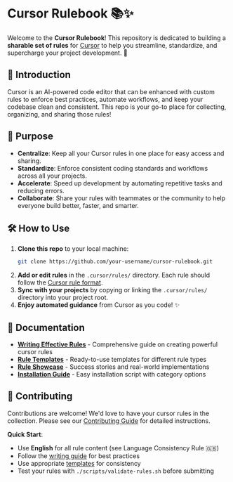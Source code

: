 # Cursor Rulebook 📚✨

Welcome to the **Cursor Rulebook**! This repository is dedicated to building a **sharable set of rules** for [Cursor](https://www.cursor.so/) to help you streamline, standardize, and supercharge your project development. 🚀

## 🌟 Introduction

Cursor is an AI-powered code editor that can be enhanced with custom rules to enforce best practices, automate workflows, and keep your codebase clean and consistent. This repo is your go-to place for collecting, organizing, and sharing those rules!

## 🎯 Purpose

- **Centralize**: Keep all your Cursor rules in one place for easy access and sharing.
- **Standardize**: Enforce consistent coding standards and workflows across all your projects.
- **Accelerate**: Speed up development by automating repetitive tasks and reducing errors.
- **Collaborate**: Share your rules with teammates or the community to help everyone build better, faster, and smarter.

## 🛠️ How to Use

1. **Clone this repo** to your local machine:
   ```bash
   git clone https://github.com/your-username/cursor-rulebook.git
   ```
2. **Add or edit rules** in the `.cursor/rules/` directory. Each rule should follow the [Cursor rule format](https://www.cursor.so/docs/rules).
3. **Sync with your projects** by copying or linking the `.cursor/rules/` directory into your project root.
4. **Enjoy automated guidance** from Cursor as you code! ✨

## 📖 Documentation

- **[Writing Effective Rules](docs/writing-effective-rules.md)** - Comprehensive guide on creating powerful cursor rules
- **[Rule Templates](templates/README.md)** - Ready-to-use templates for different rule types
- **[Rule Showcase](docs/rule-showcase.md)** - Success stories and real-world implementations
- **[Installation Guide](scripts/install-rules.sh)** - Easy installation script with category options

## 🤝 Contributing

Contributions are welcome! We'd love to have your cursor rules in the collection. Please see our [Contributing Guide](CONTRIBUTING.md) for detailed instructions.

**Quick Start**:

- Use **English** for all rule content (see Language Consistency Rule 🇬🇧)
- Follow the [writing guide](docs/writing-effective-rules.md) for best practices
- Use appropriate [templates](templates/) for consistency
- Test your rules with `./scripts/validate-rules.sh` before submitting
